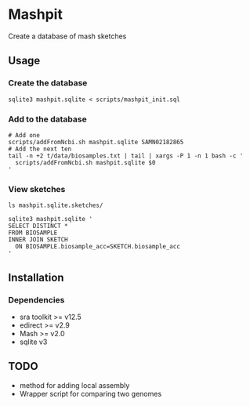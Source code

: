 # Mashpit

Create a database of mash sketches

## Usage

### Create the database

    sqlite3 mashpit.sqlite < scripts/mashpit_init.sql

### Add to the database

    # Add one
    scripts/addFromNcbi.sh mashpit.sqlite SAMN02182865
    # Add the next ten
    tail -n +2 t/data/biosamples.txt | tail | xargs -P 1 -n 1 bash -c '
      scripts/addFromNcbi.sh mashpit.sqlite $0
    '

### View sketches

    ls mashpit.sqlite.sketches/

    sqlite3 mashpit.sqlite '
    SELECT DISTINCT * 
    FROM BIOSAMPLE 
    INNER JOIN SKETCH 
      ON BIOSAMPLE.biosample_acc=SKETCH.biosample_acc
    '

## Installation

### Dependencies

* sra toolkit >= v12.5
* edirect >= v2.9
* Mash >= v2.0
* sqlite v3

## TODO

* method for adding local assembly
* Wrapper script for comparing two genomes


